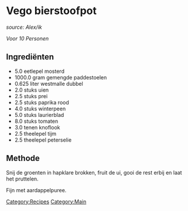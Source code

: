 Vego bierstoofpot
=================

*source: Alex/ik*

*Voor 10 Personen*

Ingrediënten
------------

-   5.0 eetlepel mosterd
-   1000.0 gram gemengde paddestoelen
-   0.625 liter westmalle dubbel
-   2.0 stuks uien
-   2.5 stuks prei
-   2.5 stuks paprika rood
-   4.0 stuks winterpeen
-   5.0 stuks laurierblad
-   8.0 stuks tomaten
-   3.0 tenen knoflook
-   2.5 theelepel tijm
-   2.5 theelepel peterselie

Methode
-------

Snij de groenten in hapklare brokken, fruit de ui, gooi de rest erbij en
laat het pruttelen.

Fijn met aardappelpuree.

<Category:Recipes> <Category:Main>

